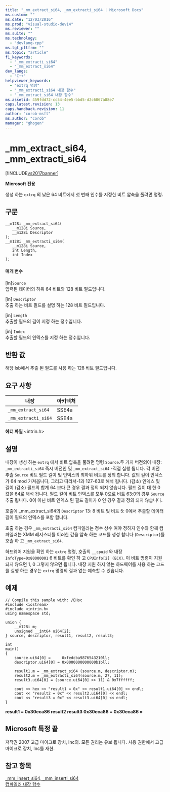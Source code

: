 ```yaml
---
title: "_mm_extract_si64, _mm_extracti_si64 | Microsoft Docs"
ms.custom: ""
ms.date: "12/03/2016"
ms.prod: "visual-studio-dev14"
ms.reviewer: ""
ms.suite: ""
ms.technology: 
  - "devlang-cpp"
ms.tgt_pltfrm: ""
ms.topic: "article"
f1_keywords: 
  - "_mm_extracti_si64"
  - "_mm_extract_si64"
dev_langs: 
  - "C++"
helpviewer_keywords: 
  - "extrq 명령"
  - "_mm_extracti_si64 내장 함수"
  - "_mm_extract_si64 내장 함수"
ms.assetid: 459fdd72-cc54-4ee5-bbd5-d2c6067a88e7
caps.latest.revision: 13
caps.handback.revision: 11
author: "corob-msft"
ms.author: "corob"
manager: "ghogen"
---
```

# _mm_extract_si64, _mm_extracti_si64
[!INCLUDE[vs2017banner](../assembler/inline/includes/vs2017banner.md)]

**Microsoft 전용**  
  
 생성 하는 `extrq` 의 낮은 64 비트에서 첫 번째 인수를 지정한 비트 압축을 풀려면 명령.  
  
## 구문  
  
```  
__m128i _mm_extract_si64(  
   __m128i Source,  
   __m128i Descriptor  
);  
__m128i _mm_extracti_si64(  
   __m128i Source,  
   int Length,  
   int Index  
);  
```  
  
#### 매개 변수  
 \[in\]`Source`  
 입력된 데이터의 하위 64 비트와 128 비트 필드입니다.  
  
 \[in\] `Descriptor`  
 추출 하는 비트 필드를 설명 하는 128 비트 필드입니다.  
  
 \[in\] `Length`  
 추출할 필드의 길이 지정 하는 정수입니다.  
  
 \[in\] `Index`  
 추출할 필드의 인덱스를 지정 하는 정수입니다.  
  
## 반환 값  
 해당 lsb에서 추출 된 필드를 사용 하는 128 비트 필드입니다.  
  
## 요구 사항  
  
|내장|아키텍처|  
|--------|----------|  
|`_mm_extract_si64`|SSE4a|  
|`_mm_extracti_si64`|SSE4a|  
  
 **헤더 파일** \<intrin.h\>  
  
## 설명  
 내장이 생성 하는 `extrq` 에서 비트 압축을 풀려면 명령 `Source`.두 가지 버전의이 내장: `_mm_extracti_si64` 즉시 버전인 및 `_mm_extract_si64` \-직접 실행 됩니다.  각 버전 추출 `Source` 비트 필드 길이 및 인덱스의 최하위 비트를 정의 합니다.  값의 길이 인덱스가 64 mod 가져옵니다, 그리고 따라서\-1과 127\-63로 해석 됩니다.  \(감소\) 인덱스 및 길이 \(감소\) 필드의 합계 64 보다 큰 경우 결과 정의 되지 않습니다.  필드 길이 대 한 0 값을 64로 해석 됩니다.  필드 길이 비트 인덱스를 모두 0으로 비트 63:0의 경우 `Source` 추출 됩니다.  0이 아닌 비트 인덱스 된 필드 길이가 0 인 경우 결과 정의 되지 않습니다.  
  
 호출에 \_mm\_extract\_si64의 `Descriptor` 13: 8 비트 및 비트 5: 0에서 추출할 데이터 길이 필드의 인덱스를 포함 합니다.  
  
 호출 하는 경우 `_mm_extracti_si64` 컴파일러는 정수 상수 여야 정하지 인수와 함께 컴파일러는 XMM 레지스터를 이러한 값을 압축 하는 코드를 생성 합니다 \(`Descriptor`\)를 호출 하 고 `_mm_extract_si64`.  
  
 하드웨어 지원을 확인 하는 `extrq` 명령, 호출의 `__cpuid` 와 내장 `InfoType=0x80000001` 6 비트를 확인 하 고 `CPUInfo[2] (ECX)`.  이 비트 명령이 지원 되지 않으면 1, 0 그렇지 않으면 됩니다.  내장 지원 하지 않는 하드웨어를 사용 하는 코드를 실행 하는 경우는 `extrq` 명령의 결과 없는 예측할 수 있습니다.  
  
## 예제  
  
```  
// Compile this sample with: /EHsc  
#include <iostream>  
#include <intrin.h>  
using namespace std;  
  
union {  
    __m128i m;  
    unsigned __int64 ui64[2];  
} source, descriptor, result1, result2, result3;  
  
int  
main()  
{  
    source.ui64[0] =     0xfedcba9876543210ll;  
    descriptor.ui64[0] = 0x0000000000000b1bll;  
  
    result1.m = _mm_extract_si64 (source.m, descriptor.m);  
    result2.m = _mm_extracti_si64(source.m, 27, 11);  
    result3.ui64[0] = (source.ui64[0] >> 11) & 0x7ffffff;  
  
    cout << hex << "result1 = 0x" << result1.ui64[0] << endl;  
    cout << "result2 = 0x" << result2.ui64[0] << endl;  
    cout << "result3 = 0x" << result3.ui64[0] << endl;  
}  
```  
  
  **result1 \= 0x30eca86 result2 result3 0x30eca86 \= 0x30eca86 \=**   
## Microsoft 특정 끝  
 저작권 2007 고급 마이크로 장치, Inc의. 모든 권리는 유보 됩니다.  사용 권한에서 고급 마이크로 장치, Inc를 재현.  
  
## 참고 항목  
 [\_mm\_insert\_si64, \_mm\_inserti\_si64](../intrinsics/mm-insert-si64-mm-inserti-si64.md)   
 [컴파일러 내장 함수](../intrinsics/compiler-intrinsics.md)